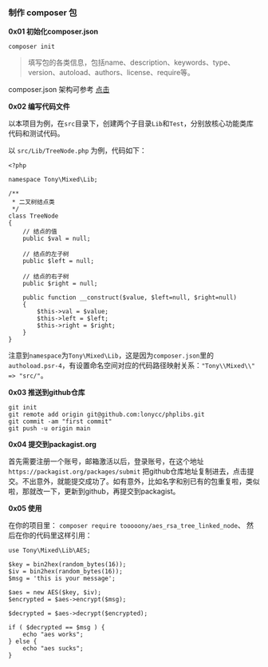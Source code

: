### 制作 composer 包

**0x01 初始化composer.json**

`composer init`

> 填写包的各类信息，包括name、description、keywords、type、version、autoload、authors、license、require等。

composer.json 架构可参考 [点击](https://docs.phpcomposer.com/04-schema.html)

**0x02 编写代码文件**

以本项目为例，在`src`目录下，创建两个子目录`Lib`和`Test`，分别放核心功能类库代码和测试代码。

以 `src/Lib/TreeNode.php` 为例，代码如下：

```
<?php

namespace Tony\Mixed\Lib;

/**
 * 二叉树结点类
 */
class TreeNode
{
    // 结点的值
    public $val = null;
    
    // 结点的左子树
    public $left = null;
    
    // 结点的右子树
    public $right = null;
    
    public function __construct($value, $left=null, $right=null) 
    {
        $this->val = $value;
        $this->left = $left;
        $this->right = $right;
    }
}
```

注意到`namespace`为`Tony\Mixed\Lib`，这是因为`composer.json`里的`authoload.psr-4`，有设置命名空间对应的代码路径映射关系：`"Tony\\Mixed\\" => "src/"`。

**0x03 推送到github仓库**

```
git init
git remote add origin git@github.com:lonycc/phplibs.git
git commit -am "first commit"
git push -u origin main
```

**0x04 提交到packagist.org**

首先需要注册一个账号，邮箱激活以后，登录账号，在这个地址 `https://packagist.org/packages/submit` 把github仓库地址复制进去，点击提交。不出意外，就能提交成功了。如有意外，比如名字和别已有的包重复啦，类似啦，那就改一下，更新到github，再提交到packagist。


**0x05 使用**

在你的项目里： `composer require tooooony/aes_rsa_tree_linked_node`、
然后在你的代码里这样引用：

```
use Tony\Mixed\Lib\AES;

$key = bin2hex(random_bytes(16));
$iv = bin2hex(random_bytes(16));
$msg = 'this is your message';

$aes = new AES($key, $iv);
$encrypted = $aes->encrypt($msg);

$decrypted = $aes->decrypt($encrypted);

if ( $decrypted == $msg ) {
	echo "aes works";
} else {
	echo "aes sucks";
}
```